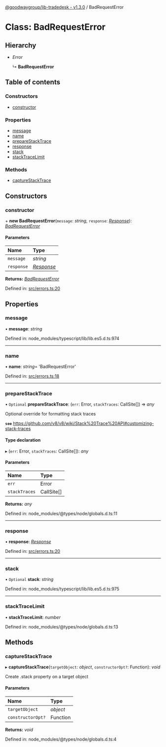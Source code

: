 [@goodwaygroup/lib-tradedesk - v1.3.0](../README.md) / BadRequestError

# Class: BadRequestError

## Hierarchy

- *Error*

  ↳ **BadRequestError**

## Table of contents

### Constructors

- [constructor](badrequesterror.md#constructor)

### Properties

- [message](badrequesterror.md#message)
- [name](badrequesterror.md#name)
- [prepareStackTrace](badrequesterror.md#preparestacktrace)
- [response](badrequesterror.md#response)
- [stack](badrequesterror.md#stack)
- [stackTraceLimit](badrequesterror.md#stacktracelimit)

### Methods

- [captureStackTrace](badrequesterror.md#capturestacktrace)

## Constructors

### constructor

\+ **new BadRequestError**(`message`: *string*, `response`: [*Response*](response.md)): [*BadRequestError*](badrequesterror.md)

#### Parameters

| Name | Type |
| :------ | :------ |
| `message` | *string* |
| `response` | [*Response*](response.md) |

**Returns:** [*BadRequestError*](badrequesterror.md)

Defined in: [src/errors.ts:20](https://github.com/GoodwayGroup/lib-tradedesk/blob/4f7584e/src/errors.ts#L20)

## Properties

### message

• **message**: *string*

Defined in: node_modules/typescript/lib/lib.es5.d.ts:974

___

### name

• **name**: *string*= 'BadRequestError'

Defined in: [src/errors.ts:18](https://github.com/GoodwayGroup/lib-tradedesk/blob/4f7584e/src/errors.ts#L18)

___

### prepareStackTrace

• `Optional` **prepareStackTrace**: (`err`: Error, `stackTraces`: CallSite[]) => *any*

Optional override for formatting stack traces

**`see`** https://github.com/v8/v8/wiki/Stack%20Trace%20API#customizing-stack-traces

#### Type declaration

▸ (`err`: Error, `stackTraces`: CallSite[]): *any*

#### Parameters

| Name | Type |
| :------ | :------ |
| `err` | Error |
| `stackTraces` | CallSite[] |

**Returns:** *any*

Defined in: node_modules/@types/node/globals.d.ts:11

___

### response

• **response**: [*Response*](response.md)

Defined in: [src/errors.ts:20](https://github.com/GoodwayGroup/lib-tradedesk/blob/4f7584e/src/errors.ts#L20)

___

### stack

• `Optional` **stack**: *string*

Defined in: node_modules/typescript/lib/lib.es5.d.ts:975

___

### stackTraceLimit

• **stackTraceLimit**: *number*

Defined in: node_modules/@types/node/globals.d.ts:13

## Methods

### captureStackTrace

▸ **captureStackTrace**(`targetObject`: *object*, `constructorOpt?`: Function): *void*

Create .stack property on a target object

#### Parameters

| Name | Type |
| :------ | :------ |
| `targetObject` | *object* |
| `constructorOpt?` | Function |

**Returns:** *void*

Defined in: node_modules/@types/node/globals.d.ts:4
